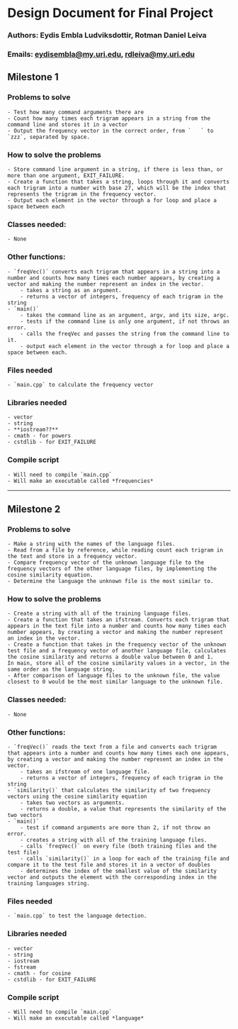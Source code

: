 # Design Document for Final Project
### Authors: Eydis Embla Ludviksdottir, Rotman Daniel Leiva
### Emails:  eydisembla@my.uri.edu,     rdleiva@my.uri.edu


## Milestone 1
### Problems to solve
    - Test how many command arguments there are
    - Count how many times each trigram appears in a string from the command line and stores it in a vector
    - Output the frequency vector in the correct order, from `   ` to `zzz`, separated by space.

### How to solve the problems
    - Store command line argument in a string, if there is less than, or more than one argument, EXIT_FAILURE.
    - Create a function that takes a string, loops through it and converts each trigram into a number with base 27, which will be the index that represents the trigram in the frequency vector.
    - Output each element in the vector through a for loop and place a space between each

### Classes needed:
    - None

### Other functions:
    - `freqVec()` converts each trigram that appears in a string into a number and counts how many times each number appears, by creating a vector and making the number represent an index in the vector.
        - takes a string as an argument.
        - returns a vector of integers, frequency of each trigram in the string
    - `main()`
        - takes the command line as an argument, argv, and its size, argc.
        - tests if the command line is only one argument, if not throws an error.
        - calls the freqVec and passes the string from the command line to it.
        - output each element in the vector through a for loop and place a space between each.

### Files needed
    - `main.cpp` to calculate the frequency vector

### Libraries needed
    - vector
    - string
    - **iostream??**
    - cmath - for powers
    - cstdlib - for EXIT_FAILURE

### Compile script
    - Will need to compile `main.cpp`
    - Will make an executable called *frequencies*

********************************

## Milestone 2
### Problems to solve
    - Make a string with the names of the language files.
    - Read from a file by reference, while reading count each trigram in the text and store in a frequency vector.
    - Compare frequency vector of the unknown language file to the frequency vectors of the other language files, by implementing the cosine similarity equation.
    - Determine the language the unknown file is the most similar to.

### How to solve the problems
    - Create a string with all of the training language files.
    - Create a function that takes an ifstream. Converts each trigram that appears in the text file into a number and counts how many times each number appears, by creating a vector and making the number represent an index in the vector.
    - Create a function that takes in the frequency vector of the unknown test file and a frequency vector of another language file, calculates the cosine similarity and returns a double value between 0 and 1.
    In main, store all of the cosine similarity values in a vector, in the same order as the language string.
    - After comparison of language files to the unknown file, the value closest to 0 would be the most similar language to the unknown file.

### Classes needed:
    - None

### Other functions:
    - `freqVec()` reads the text from a file and converts each trigram that appears into a number and counts how many times each one appears, by creating a vector and making the number represent an index in the vector.
        - takes an ifstream of one language file.
        - returns a vector of integers, frequency of each trigram in the string
    - `similarity()` that calculates the similarity of two frequency vectors using the cosine similarity equation
        - takes two vectors as arguments.
        - returns a double, a value that represents the similarity of the two vectors
    - `main()`
        - test if command arguments are more than 2, if not throw an error.
        - creates a string with all of the training language files.
        - calls `freqVec()` on every file (both training files and the test file)
        - calls `similarity()` in a loop for each of the training file and compare it to the test file and stores it in a vector of doubles
        - determines the index of the smallest value of the similarity vector and outputs the element with the corresponding index in the training languages string.

### Files needed
    - `main.cpp` to test the language detection.

### Libraries needed
    - vector
    - string
    - iostream
    - fstream
    - cmath - for cosine
    - cstdlib - for EXIT_FAILURE

### Compile script
    - Will need to compile `main.cpp`
    - Will make an executable called *language*
